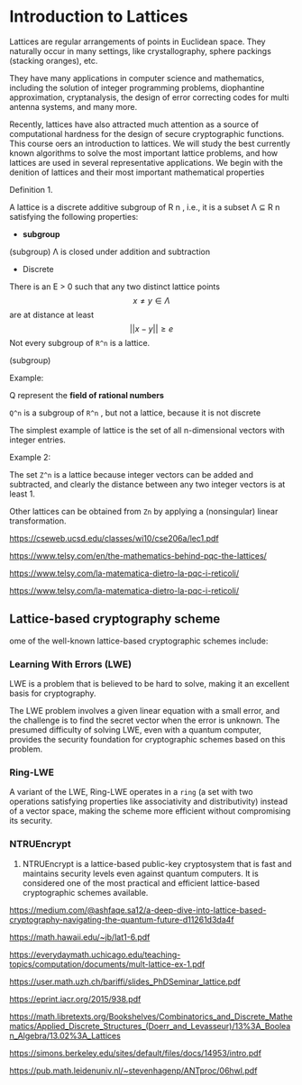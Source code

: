 # Introduction to Lattices



Lattices are regular arrangements of points in Euclidean space. They naturally occur in many settings, like crystallography, sphere packings (stacking oranges), etc. 

They have many applications in computer science and mathematics, including the solution of integer programming problems, diophantine approximation, cryptanalysis, the design of error correcting codes for multi antenna systems, and many more. 

Recently, lattices have also attracted much attention as a source of computational hardness for the design of secure cryptographic functions. This course oers an introduction to lattices. We will study the best currently known algorithms to solve the most important lattice problems, and how lattices are used in several representative applications. We begin with the denition of lattices and their most important mathematical properties

Definition 1. 

A lattice is a discrete additive subgroup of R n , i.e., it is a subset Λ ⊆ R n satisfying the following properties: 

- **subgroup** 

(subgroup) Λ is closed under addition and subtraction

- Discrete

There is an   E > 0 such that any two distinct lattice points
$$
x \neq y ∈ Λ 
$$
are at distance at least
$$
|| x − y|| ≥ e
$$
Not every subgroup of `R^n` is a lattice.

(subgroup) 

Example: 

Q represent the  **field of rational numbers**

`Q^n` is a subgroup of `R^n` , but not a lattice, because it is not discrete  

The simplest example of lattice is the set of all n-dimensional vectors with integer entries.

Example 2:

The set `Z^n` is a lattice because integer vectors can be added and subtracted, and clearly the distance between any two integer vectors is at least 1.

Other lattices can be obtained from `Zn` by applying a (nonsingular) linear transformation.





https://cseweb.ucsd.edu/classes/wi10/cse206a/lec1.pdf

https://www.telsy.com/en/the-mathematics-behind-pqc-the-lattices/

https://www.telsy.com/la-matematica-dietro-la-pqc-i-reticoli/

https://www.telsy.com/la-matematica-dietro-la-pqc-i-reticoli/

## Lattice-based cryptography scheme

ome of the well-known lattice-based cryptographic schemes include:

### Learning With Errors (LWE)

LWE is a problem that is believed to be hard to solve, making it an excellent basis for cryptography. 

The LWE problem involves a given linear equation with a small error, and the challenge is to find the secret vector when the error is unknown. The presumed difficulty of solving LWE, even with a quantum computer, provides the security foundation for cryptographic schemes based on this problem.

### Ring-LWE

A variant of the LWE, Ring-LWE operates in a `ring` (a set with two operations satisfying properties like associativity and distributivity) instead of a vector space, making the scheme more efficient without compromising its security.

### NTRUEncrypt

1. NTRUEncrypt is a lattice-based public-key cryptosystem that is fast and maintains security levels even against quantum computers. It is considered one of the most practical and efficient lattice-based cryptographic schemes available.

https://medium.com/@ashfaqe.sa12/a-deep-dive-into-lattice-based-cryptography-navigating-the-quantum-future-d11261d3da4f

https://math.hawaii.edu/~jb/lat1-6.pdf

https://everydaymath.uchicago.edu/teaching-topics/computation/documents/mult-lattice-ex-1.pdf

https://user.math.uzh.ch/bariffi/slides_PhDSeminar_lattice.pdf

https://eprint.iacr.org/2015/938.pdf

https://math.libretexts.org/Bookshelves/Combinatorics_and_Discrete_Mathematics/Applied_Discrete_Structures_(Doerr_and_Levasseur)/13%3A_Boolean_Algebra/13.02%3A_Lattices

https://simons.berkeley.edu/sites/default/files/docs/14953/intro.pdf

https://pub.math.leidenuniv.nl/~stevenhagenp/ANTproc/06hwl.pdf